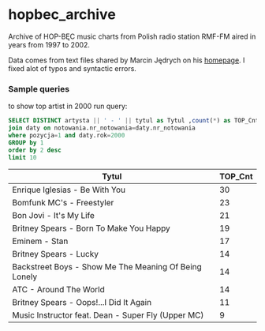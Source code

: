 # hopbec_archive
Archive of HOP-BĘC music charts from Polish radio station RMF-FM aired in years from 1997 to 2002.

Data comes from text files shared by Marcin Jędrych on his [homepage](http://www.jedrych.pl/HB/). I fixed alot of typos and syntactic errors.

### Sample queries

to show top artist in 2000 run query:
```sql
SELECT DISTINCT artysta || ' - ' || tytul as Tytul ,count(*) as TOP_Cnt from notowania 
join daty on notowania.nr_notowania=daty.nr_notowania
where pozycja=1 and daty.rok=2000
GROUP by 1
order by 2 desc
limit 10
```


|Tytul                                                |TOP_Cnt|
|-----------------------------------------------------|--|
|Enrique Iglesias - Be With You                       |30|
|Bomfunk MC's - Freestyler                            |23|
|Bon Jovi - It's My Life                              |21|
|Britney Spears - Born To Make You Happy              |19|
|Eminem - Stan                                        |17|
|Britney Spears - Lucky                               |14|
|Backstreet Boys - Show Me The Meaning Of Being Lonely|14|
|ATC - Around The World                               |14|
|Britney Spears - Oops!...I Did It Again              |11|
|Music Instructor feat. Dean - Super Fly (Upper MC)   |9 |


